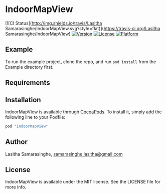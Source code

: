 # IndoorMapView

[![CI Status](http://img.shields.io/travis/Lasitha Samarasinghe/IndoorMapView.svg?style=flat)](https://travis-ci.org/Lasitha Samarasinghe/IndoorMapView)
[![Version](https://img.shields.io/cocoapods/v/IndoorMapView.svg?style=flat)](http://cocoapods.org/pods/IndoorMapView)
[![License](https://img.shields.io/cocoapods/l/IndoorMapView.svg?style=flat)](http://cocoapods.org/pods/IndoorMapView)
[![Platform](https://img.shields.io/cocoapods/p/IndoorMapView.svg?style=flat)](http://cocoapods.org/pods/IndoorMapView)

## Example

To run the example project, clone the repo, and run `pod install` from the Example directory first.

## Requirements

## Installation

IndoorMapView is available through [CocoaPods](http://cocoapods.org). To install
it, simply add the following line to your Podfile:

```ruby
pod "IndoorMapView"
```

## Author

Lasitha Samarasinghe, samarasinghe.lasitha@gmail.com

## License

IndoorMapView is available under the MIT license. See the LICENSE file for more info.
